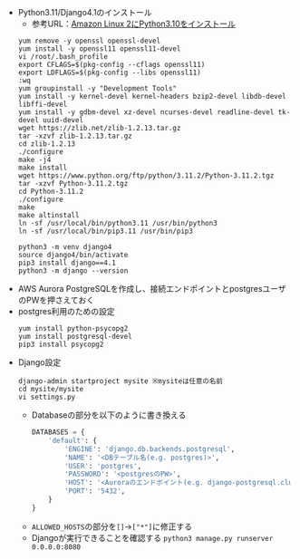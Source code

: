 - Python3.11/Django4.1のインストール
  - 参考URL：[Amazon Linux 2にPython3.10をインストール](https://tech.fragment.co.jp/infrastructure/server/amazon-linux-2%E3%81%ABpython3%E3%82%92%E3%82%A4%E3%83%B3%E3%82%B9%E3%83%88%E3%83%BC%E3%83%AB/)
  ~~~
  yum remove -y openssl openssl-devel
  yum install -y openssl11 openssl11-devel
  vi /root/.bash_profile
  export CFLAGS=$(pkg-config --cflags openssl11)
  export LDFLAGS=$(pkg-config --libs openssl11)
  :wq
  yum groupinstall -y "Development Tools"
  yum install -y kernel-devel kernel-headers bzip2-devel libdb-devel libffi-devel
  yum install -y gdbm-devel xz-devel ncurses-devel readline-devel tk-devel uuid-devel
  wget https://zlib.net/zlib-1.2.13.tar.gz
  tar -xzvf zlib-1.2.13.tar.gz
  cd zlib-1.2.13
  ./configure
  make -j4
  make install
  wget https://www.python.org/ftp/python/3.11.2/Python-3.11.2.tgz
  tar -xzvf Python-3.11.2.tgz
  cd Python-3.11.2
  ./configure
  make
  make altinstall
  ln -sf /usr/local/bin/python3.11 /usr/bin/python3
  ln -sf /usr/local/bin/pip3.11 /usr/bin/pip3

  python3 -m venv django4
  source django4/bin/activate
  pip3 install django==4.1
  python3 -m django --version
  ~~~
- AWS Aurora PostgreSQLを作成し、接続エンドポイントとpostgresユーザのPWを押さえておく
- postgres利用のための設定
  ~~~
  yum install python-psycopg2
  yum install postgresql-devel
  pip3 install psycopg2
  ~~~
- Django設定
  ~~~
  django-admin startproject mysite ※mysiteは任意の名前
  cd mysite/mysite
  vi settings.py
  ~~~
  - Databaseの部分を以下のように書き換える
    ~~~python
    DATABASES = {
        'default': {
            'ENGINE': 'django.db.backends.postgresql',
            'NAME': '<DBテーブル名(e.g. postgres)>',
            'USER': 'postgres',
            'PASSWORD': '<postgresのPW>',
            'HOST': '<Auroraのエンドポイント(e.g. django-postgresql.cluster-*****.ap-northeast-1.rds.amazonaws.com)>',
            'PORT': '5432',
        }
    }
    ~~~
  - `ALLOWED_HOSTS`の部分を`[]`→`["*"]`に修正する
  - Djangoが実行できることを確認する
    `python3 manage.py runserver 0.0.0.0:8080`
